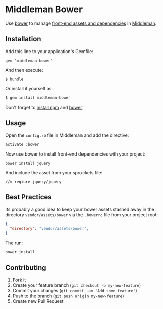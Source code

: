 # Middleman Bower

Use [bower](http://bower.io/) to manage [front-end assets and dependencies](http://sindresorhus.com/bower-components/) in [Middleman](http://middlemanapp.com/).

## Installation

Add this line to your application's Gemfile:

    gem 'middleman-bower'

And then execute:

    $ bundle

Or install it yourself as:

    $ gem install middleman-bower

Don't forget to [install npm](http://nodejs.org/) and [bower](http://bower.io/).

## Usage

Open the `config.rb` file in Middleman and add the directive:

    activate :bower

Now use bower to install front-end dependencies with your project:

    bower install jquery

And include the asset from your sprockets file:

    //= reqiure jquery/jquery


## Best Practices

Its probably a good idea to keep your bower assets stashed away in the directory `vendor/assets/bower` via the `.bowerrc` file from your project root:

```json
{
  "directory": "vendor/assets/bower",
}
```

The run:

`bower install`

## Contributing

1. Fork it
2. Create your feature branch (`git checkout -b my-new-feature`)
3. Commit your changes (`git commit -am 'Add some feature'`)
4. Push to the branch (`git push origin my-new-feature`)
5. Create new Pull Request
